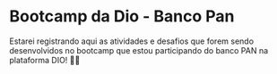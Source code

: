 # Bootcamp da Dio - Banco Pan
Estarei registrando aqui as atividades e desafios que forem sendo desenvolvidos no bootcamp que estou participando do banco PAN na plataforma DIO! 🚀🚀